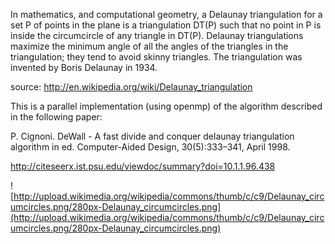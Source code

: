In mathematics, and computational geometry, a Delaunay triangulation for a set P of points in the plane is a triangulation DT(P) such that no point in P is inside the circumcircle of any triangle in DT(P). Delaunay triangulations maximize the minimum angle of all the angles of the triangles in the triangulation; they tend to avoid skinny triangles. The triangulation was invented by Boris Delaunay in 1934.

source: http://en.wikipedia.org/wiki/Delaunay_triangulation

This is a parallel implementation (using openmp) of the algorithm described in the following paper:

P. Cignoni. DeWall - A fast divide and conquer delaunay triangulation algorithm in ed. Computer-Aided Design, 30(5):333–341, April 1998.

http://citeseerx.ist.psu.edu/viewdoc/summary?doi=10.1.1.96.438

![http://upload.wikimedia.org/wikipedia/commons/thumb/c/c9/Delaunay_circumcircles.png/280px-Delaunay_circumcircles.png](http://upload.wikimedia.org/wikipedia/commons/thumb/c/c9/Delaunay_circumcircles.png/280px-Delaunay_circumcircles.png)